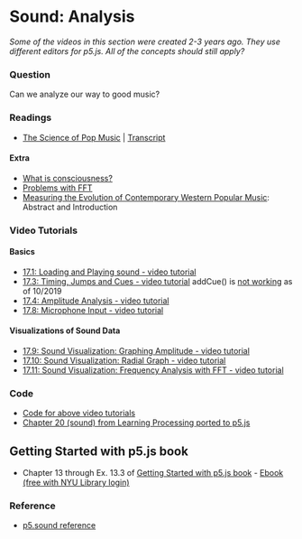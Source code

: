 # Sound: Analysis

*Some of the videos in this section were created 2-3 years ago. They use different editors for p5.js. All of the concepts should still apply?*

### Question
Can we analyze our way to good music?

### Readings
* [The Science of Pop Music](https://www.dailymotion.com/video/x6fsdpg) | [Transcript](https://subsaga.com/bbc/documentaries/music/2017/the-secret-science-of-pop.html)

#### Extra
* [What is consciousness?](https://www.wnycstudios.org/podcasts/radiolab/segments/91503-the-unconscious-toscanini-of-the-brain)
* [Problems with FFT](http://sites.music.columbia.edu/cmc/MusicAndComputers/chapter3/03_05.php)
* [Measuring the Evolution of Contemporary Western Popular Music](https://www.nature.com/articles/srep00521): Abstract and Introduction

### Video Tutorials
#### Basics
* [17.1: Loading and Playing sound - video tutorial](https://youtu.be/Pn1g1wjxl_0?list=PLRqwX-V7Uu6aFcVjlDAkkGIixw70s7jpW)
* [17.3: Timing, Jumps and Cues - video tutorial](https://youtu.be/SfA5CghXw18?list=PLRqwX-V7Uu6aFcVjlDAkkGIixw70s7jpW)  addCue() is [not working](https://github.com/processing/p5.js-sound/issues/371) as of 10/2019
* [17.4: Amplitude Analysis - video tutorial](https://youtu.be/NCCHQwNAN6Y?list=PLRqwX-V7Uu6aFcVjlDAkkGIixw70s7jpW)
* [17.8: Microphone Input - video tutorial](https://youtu.be/wUSva_BnedA?list=PLRqwX-V7Uu6aFcVjlDAkkGIixw70s7jpW)
#### Visualizations of Sound Data
* [17.9: Sound Visualization: Graphing Amplitude - video tutorial](https://youtu.be/jEwAMgcCgOA?list=PLRqwX-V7Uu6aFcVjlDAkkGIixw70s7jpW)
* [17.10: Sound Visualization: Radial Graph - video tutorial](https://youtu.be/h_aTgOl9J5I?list=PLRqwX-V7Uu6aFcVjlDAkkGIixw70s7jpW)
* [17.11: Sound Visualization: Frequency Analysis with FFT - video tutorial](https://www.youtube.com/watch?v=2O3nm0Nvbi4&list=PLRqwX-V7Uu6aFcVjlDAkkGIixw70s7jpW&index=11)

### Code
* [Code for above video tutorials](https://github.com/CodingTrain/website/tree/master/Tutorials/P5JS/p5.js_sound)
* [Chapter 20 (sound) from Learning Processing ported to p5.js](https://github.com/shiffman/LearningProcessing-p5.js/tree/master/chp20_sound)

## Getting Started with p5.js book
*  Chapter 13 through Ex. 13.3 of [Getting Started with p5.js book](http://amzn.to/2ckixCW) - [Ebook (free with NYU Library login)](https://ebookcentral.proquest.com/lib/nyulibrary-ebooks/detail.action?docID=4333728)

### Reference
* [p5.sound reference](http://p5js.org/reference/#/libraries/p5.sound)
